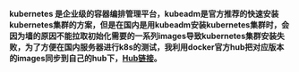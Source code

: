####  kubernetes 是企业级的容器编排管理平台，kubeadm是官方推荐的快速安装kubernetes集群的方案，但是在国内是用kubeadm安装kubernetes集群时，会因为墙的原因不能拉取初始化需要的一系列images导致kubernetes集群安装失败，为了方便在国内服务器进行k8s的测试，我利用docker官方hub把对应版本的images同步到自己的hub下，[Hub链接](https://hub.docker.com/r/kalid/)。
